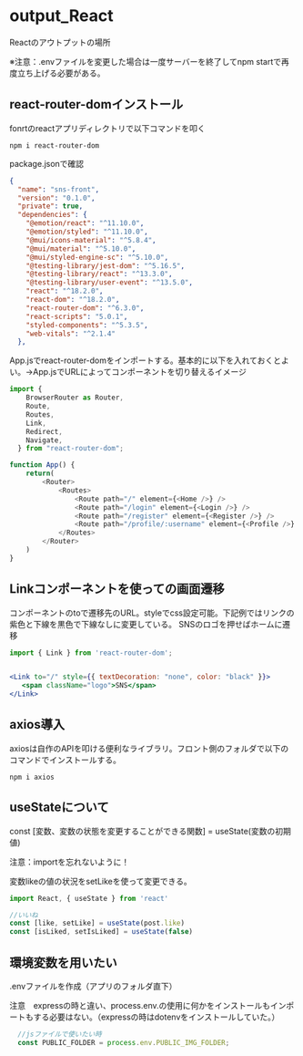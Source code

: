 # output_React
Reactのアウトプットの場所

※注意：.envファイルを変更した場合は一度サーバーを終了してnpm startで再度立ち上げる必要がある。


## react-router-domインストール

fonrtのreactアプリディレクトリで以下コマンドを叩く
```
npm i react-router-dom
```

package.jsonで確認

```.json
{
  "name": "sns-front",
  "version": "0.1.0",
  "private": true,
  "dependencies": {
    "@emotion/react": "^11.10.0",
    "@emotion/styled": "^11.10.0",
    "@mui/icons-material": "^5.8.4",
    "@mui/material": "^5.10.0",
    "@mui/styled-engine-sc": "^5.10.0",
    "@testing-library/jest-dom": "^5.16.5",
    "@testing-library/react": "^13.3.0",
    "@testing-library/user-event": "^13.5.0",
    "react": "^18.2.0",
    "react-dom": "^18.2.0",
    "react-router-dom": "^6.3.0",
    "react-scripts": "5.0.1",
    "styled-components": "^5.3.5",
    "web-vitals": "^2.1.4"
  },
```

App.jsでreact-router-domをインポートする。基本的に以下を入れておくとよい。→App.jsでURLによってコンポーネントを切り替えるイメージ
```app.js
import {
    BrowserRouter as Router,
    Route,
    Routes,
    Link,
    Redirect,
    Navigate,
  } from "react-router-dom";
```

```app.js
function App() {
    return(
        <Router>
            <Routes>
                <Route path="/" element={<Home />} />
                <Route path="/login" element={<Login />} />
                <Route path="/register" element={<Register />} />
                <Route path="/profile/:username" element={<Profile />} />
            </Routes>
        </Router>
    )
}
```

## Linkコンポーネントを使っての画面遷移
<Link>コンポーネントのtoで遷移先のURL。styleでcss設定可能。下記例ではリンクの紫色と下線を黒色で下線なしに変更している。
  SNSのロゴを押せばホームに遷移

```app.jsx
import { Link } from 'react-router-dom';


<Link to="/" style={{ textDecoration: "none", color: "black" }}>
   <span className="logo">SNS</span>
</Link>
```

## axios導入
axiosは自作のAPIを叩ける便利なライブラリ。フロント側のフォルダで以下のコマンドでインストールする。
```
npm i axios
```

## useStateについて
const [変数、変数の状態を変更することができる関数] = useState(変数の初期値)

注意：importを忘れないように！

変数likeの値の状況をsetLikeを使って変更できる。

```app.js
import React, { useState } from 'react'

//いいね
const [like, setLike] = useState(post.like)
const [isLiked, setIsLiked] = useState(false)
```
  
## 環境変数を用いたい
  .envファイルを作成（アプリのフォルダ直下）
  
  注意　expressの時と違い、process.env.の使用に何かをインストールもインポートもする必要はない。（expressの時はdotenvをインストールしていた。）
```app.js
  //jsファイルで使いたい時
  const PUBLIC_FOLDER = process.env.PUBLIC_IMG_FOLDER;
```
